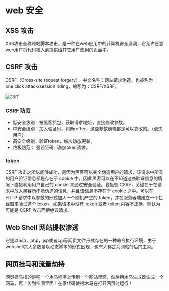 # web 安全

## XSS 攻击

XSS攻击全称跨站脚本攻击，是一种在web应用中的计算机安全漏洞，它允许恶意web用户将代码植入到提供给其它用户使用的页面中。

## CSRF 攻击

CSRF（Cross-site request forgery），中文名称：跨站请求伪造，也被称为：one click attack/session riding，缩写为：CSRF/XSRF。

![csrf](csrf.jpg)

### CSRF 防范

* 低安全级别：被黑客抓包，获取请求地址，直接修改参数。
* 中安全级别：加入验证码，判断reffer，这些参数前端都是可以篡改的。（流失用户）
* 高安全级别：验证token，每次动态更新。
* 终极防范： 强验证码+动态token请求。

### token

CSRF 攻击之所以能够成功，是因为黑客可以完全伪造用户的请求，该请求中所有的用户验证信息都是存在于 cookie 中，因此黑客可以在不知道这些验证信息的情况下直接利用用户自己的 cookie 来通过安全验证。要抵御 CSRF，关键在于在请求中放入黑客所不能伪造的信息，并且该信息不存在于 cookie 之中。可以在 HTTP 请求中以参数的形式加入一个随机产生的 token，并在服务器端建立一个拦截器来验证这个 token，如果请求中没有 token 或者 token 内容不正确，则认为可能是 CSRF 攻击而拒绝该请求。

## Web Shell 网站提权渗透

它是以asp，php，jsp或者cgi等网页文件形式存在的一种命令执行环境，由于webshell其大多数是以动态脚本的形式出现，也有人称之为网站的后门工具。

## 网页挂马和流量劫持

网页挂马指的是吧一个木马程序上传到一个网站里面，然后用木马生成器生成一个网马，再上传到空间里面！在家代码使得木马在打开网页时运行！